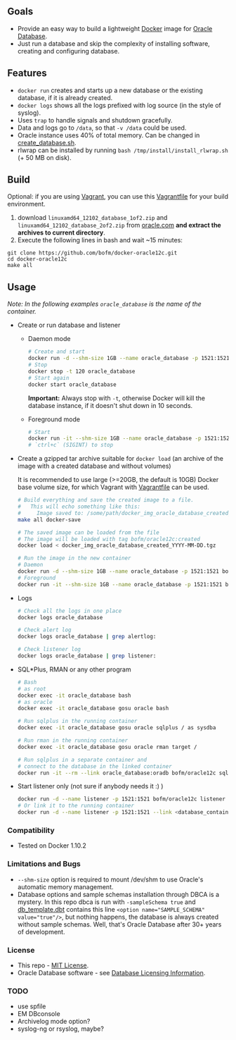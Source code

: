 ## Goals
* Provide an easy way to build a lightweight [Docker](http://www.docker.com/) image for [Oracle Database](http://docs.oracle.com/database/121/index.htm).
* Just run a database and skip the complexity of installing software, creating and configuring database.

## Features
* `docker run` creates and starts up a new database or the existing database, if it is already created.
* `docker logs` shows all the logs prefixed with log source (in the style of syslog).
* Uses `trap` to handle signals and shutdown gracefully.
* Data and logs go to `/data`, so that `-v /data` could be used.
* Oracle instance uses 40% of total memory. Can be changed in [create_database.sh](step2/create_database.sh).
* rlwrap can be installed by running `bash /tmp/install/install_rlwrap.sh` (+ 50 MB on disk).


## Build
Optional: if you are using [Vagrant](https://www.vagrantup.com/), you can use this [Vagrantfile](Vagrantfile) for your build environment.

1.  download `linuxamd64_12102_database_1of2.zip` and `linuxamd64_12102_database_2of2.zip` from [oracle.com](http://www.oracle.com/technetwork/database/enterprise-edition/downloads/database12c-linux-download-2240591.html) **and extract the archives to current directory**.
2. Execute the following lines in bash and wait ~15 minutes:
```shell
git clone https://github.com/bofm/docker-oracle12c.git
cd docker-oracle12c
make all
```

## Usage
*Note: In the following examples `oracle_database` is the name of the container.*

* Create or run database and listener
  * Daemon mode

    ```bash
    # Create and start
    docker run -d --shm-size 1GB --name oracle_database -p 1521:1521 -v /data bofm/oracle12c
    # Stop
    docker stop -t 120 oracle_database
    # Start again
    docker start oracle_database
    ```
    **Important:** Always stop with `-t`, otherwise Docker will kill the database instance, if it doesn't shut down in 10 seconds.
  * Foreground mode

    ```bash
    # Start
    docker run -it --shm-size 1GB --name oracle_database -p 1521:1521 -v /data bofm/oracle12c
    # `ctrl+c` (SIGINT) to stop
    ```

* Create a gzipped tar archive suitable for `docker load` (an archive of the image with a created database and without volumes)

  It is recommended to use large (>=20GB, the default is 10GB) Docker base volume size, for which Vagrant with [Vagrantfile](Vagrantfile) can be used.

  ```bash
  # Build everything and save the created image to a file.
  #   This will echo something like this:
  #     Image saved to: /some/path/docker_img_oracle_database_created_YYYY-MM-DD.tgz
  make all docker-save

  # The saved image can be loaded from the file
  # The image will be loaded with tag bofm/oracle12c:created
  docker load < docker_img_oracle_database_created_YYYY-MM-DD.tgz

  # Run the image in the new container
  # Daemon
  docker run -d --shm-size 1GB --name oracle_database -p 1521:1521 bofm/oracle12c:created
  # Foreground
  docker run -it --shm-size 1GB --name oracle_database -p 1521:1521 bofm/oracle12c:created
  ```

* Logs

  ```bash
  # Check all the logs in one place
  docker logs oracle_database

  # Check alert log
  docker logs oracle_database | grep alertlog:

  # Check listener log
  docker logs oracle_database | grep listener:
  ```

* SQL*Plus, RMAN or any other program

  ```bash
  # Bash
  # as root
  docker exec -it oracle_database bash
  # as oracle
  docker exec -it oracle_database gosu oracle bash

  # Run sqlplus in the running container
  docker exec -it oracle_database gosu oracle sqlplus / as sysdba

  # Run rman in the running container
  docker exec -it oracle_database gosu oracle rman target /

  # Run sqlplus in a separate container and
  # connect to the database in the linked container
  docker run -it --rm --link oracle_database:oradb bofm/oracle12c sqlplus sys/sys@oradb/ORCL as sysdba
  ```

* Start listener only (not sure if anybody needs it :) )

  ```bash
  docker run -d --name listener -p 1521:1521 bofm/oracle12c listener
  # Or link it to the running container
  docker run -d --name listener -p 1521:1521 --link <database_container> bofm/oracle12c listener
  ```

### Compatibility
* Tested on Docker 1.10.2

### Limitations and Bugs
* `--shm-size` option is required to mount /dev/shm to use Oracle's automatic memory management.
* Database options and sample schemas installation through DBCA is a mystery. In this repo dbca is run with `-sampleSchema true` and [db_template.dbt](step2/db_template.dbt) contains this line `<option name="SAMPLE_SCHEMA" value="true"/>`, but nothing happens, the database is always created without sample schemas. Well, that's Oracle Database after 30+ years of development.

### License
* This repo - [MIT License](LICENSE).
* Oracle Database software - see [Database Licensing Information](http://docs.oracle.com/database/121/DBLIC/toc.htm).

### TODO
* use spfile
* EM DBconsole
* Archivelog mode option?
* syslog-ng or rsyslog, maybe?
